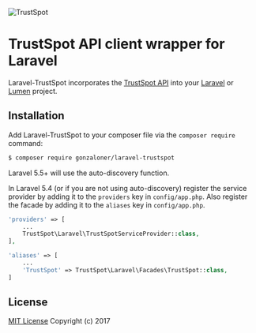 ![TrustSpot](http://s3.amazonaws.com/trustspot-blog-images/blog/wp-content/uploads/2016/01/04185419/TS_Logo_Alternative_ForWhiteBG.png)

# TrustSpot API client wrapper for Laravel #
Laravel-TrustSpot incorporates the [TrustSpot API](https://www.trustspot.io/) into your [Laravel](https://laravel.com/) or [Lumen](https://lumen.laravel.com/) project.

## Installation
Add Laravel-TrustSpot to your composer file via the `composer require` command:

```bash
$ composer require gonzaloner/laravel-trustspot
```

Laravel 5.5+ will use the auto-discovery function.

In Laravel 5.4 (or if you are not using auto-discovery) register the service provider by adding it to the `providers` key in `config/app.php`. Also register the facade by adding it to the `aliases` key in `config/app.php`.

```php
'providers' => [
    ...
    TrustSpot\Laravel\TrustSpotServiceProvider::class,
],

'aliases' => [
    ...
    'TrustSpot' => TrustSpot\Laravel\Facades\TrustSpot::class,
]
```

## License ##
[MIT License](https://opensource.org/licenses/MIT)
Copyright (c) 2017
